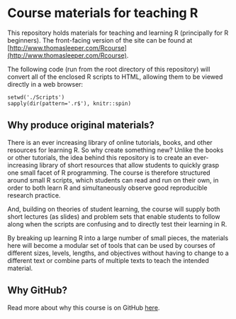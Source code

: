 # Course materials for teaching R #

This repository holds materials for teaching and learning R (principally for R beginners). The front-facing version of the site can be found at [http://www.thomasleeper.com/Rcourse](http://www.thomasleeper.com/Rcourse).

The following code (run from the root directory of this repository) will convert all of the enclosed R scripts to HTML, allowing them to be viewed directly in a web browser:

```
setwd('./Scripts')
sapply(dir(pattern='.r$'), knitr::spin)
```

## Why produce original materials? ##

There is an ever increasing library of online tutorials, books, and other resources for learning R. So why create something new? Unlike the books or other tutorials, the idea behind this repository is to create an ever-increasing library of short resources that allow students to quickly grasp one small facet of R programming. The course is therefore structured around small R scripts, which students can read and run on their own, in order to both learn R and simultaneously observe good reproducible research practice.

And, building on theories of student learning, the course will supply both short lectures (as slides) and problem sets that enable students to follow along when the scripts are confusing and to directly test their learning in R.

By breaking up learning R into a large number of small pieces, the materials here will become a modular set of tools that can be used by courses of different sizes, levels, lengths, and objectives without having to change to a different text or combine parts of multiple texts to teach the intended material.


## Why GitHub? ##

Read more about why this course is on GitHub [here](fork.md).
